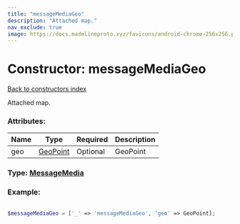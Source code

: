 ```yaml
---
title: "messageMediaGeo"
description: "Attached map."
nav_exclude: true
image: https://docs.madelineproto.xyz/favicons/android-chrome-256x256.png
---
```

# Constructor: messageMediaGeo  
[Back to constructors index](/API_docs/constructors/index.html)



Attached map.

### Attributes:

| Name     |    Type       | Required | Description |
|----------|---------------|----------|-------------|
|geo|[GeoPoint](/API_docs/types/GeoPoint.html) | Optional|GeoPoint|



### Type: [MessageMedia](/API_docs/types/MessageMedia.html)


### Example:

```php

$messageMediaGeo = ['_' => 'messageMediaGeo', 'geo' => GeoPoint];
```  
